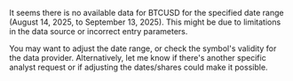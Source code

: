 It seems there is no available data for BTCUSD for the specified date range (August 14, 2025, to September 13, 2025). This might be due to limitations in the data source or incorrect entry parameters.

You may want to adjust the date range, or check the symbol's validity for the data provider. Alternatively, let me know if there's another specific analyst request or if adjusting the dates/shares could make it possible.